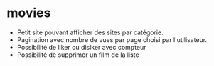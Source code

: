 # movies
- Petit site pouvant afficher des sites par catégorie. 
- Pagination avec nombre de vues par page choisi par l'utilisateur.
- Possibilité de liker ou dislker avec compteur
- Possibilité de supprimer un film de la liste